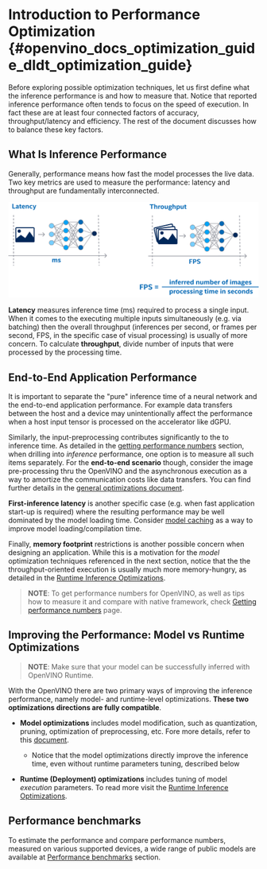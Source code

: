 # Introduction to Performance Optimization {#openvino_docs_optimization_guide_dldt_optimization_guide}
Before exploring possible optimization techniques, let us first define what the inference performance is and how to measure that.
Notice that reported inference performance often tends to focus on the speed of execution. 
In fact these are at least four connected factors of accuracy, throughput/latency and efficiency. The rest of the document discusses how to balance these key factors. 


## What Is Inference Performance
Generally, performance means how fast the model processes the live data. Two key metrics are used to measure the performance: latency and throughput are fundamentally interconnected. 

![](../img/LATENCY_VS_THROUGHPUT.svg)

**Latency** measures inference time (ms) required to process a single input. When it comes to the executing multiple inputs simultaneously (e.g. via batching) then the overall throughput (inferences per second, or frames per second, FPS, in the specific case of visual processing) is usually of more concern.
To calculate **throughput**, divide number of inputs that were processed by the processing time.

## End-to-End Application Performance
It is important to separate the "pure" inference time of a neural network and the end-to-end application performance. For example data transfers between the host and a device may unintentionally affect the performance when a host input tensor is processed on the accelerator like dGPU.

Similarly, the input-preprocessing contributes significantly to the to inference time. As detailed in the [getting performance numbers](../MO_DG/prepare_model/Getting_performance_numbers.md) section, when drilling into _inference_ performance, one option is to measure all such items separately. 
For the **end-to-end scenario** though, consider the image pre-processing thru the OpenVINO and the asynchronous execution as a way to amortize the communication costs like data transfers. You can find further details in the [general optimizations document](./dldt_deployment_optimization_common.md).

**First-inference latency** is another specific case (e.g. when fast application start-up is required) where the resulting performance may be well dominated by the model loading time. Consider [model caching](../OV_Runtime_UG/Model_caching_overview.md) as a way to improve model loading/compilation time.

Finally, **memory footprint** restrictions is another possible concern when designing an application. While this is a motivation for the _model_ optimization techniques referenced in the next section, notice that the the throughput-oriented execution is usually much more memory-hungry, as detailed in the [Runtime Inference Optimizations](../optimization_guide/dldt_deployment_optimization_guide.md). 


> **NOTE**: To get performance numbers for OpenVINO, as well as tips how to measure it and compare with native framework, check [Getting performance numbers](../MO_DG/prepare_model/Getting_performance_numbers.md) page.
 
## Improving the Performance: Model vs Runtime Optimizations 

> **NOTE**: Make sure that your model can be successfully inferred with OpenVINO Runtime. 

With the OpenVINO there are two primary ways of improving the inference performance, namely model- and runtime-level optimizations. **These two optimizations directions are fully compatible**. 

- **Model optimizations** includes model modification, such as quantization, pruning, optimization of preprocessing, etc. Fore more details, refer to this [document](./model_optimization_guide.md). 
    - Notice that the model optimizations directly improve the inference time, even without runtime parameters tuning, described below

- **Runtime (Deployment) optimizations**  includes tuning of model _execution_ parameters. To read more visit the [Runtime Inference Optimizations](../optimization_guide/dldt_deployment_optimization_guide.md).

## Performance benchmarks
To estimate the performance and compare performance numbers, measured on various supported devices, a wide range of public models are available at [Performance benchmarks](../benchmarks/performance_benchmarks.md) section.